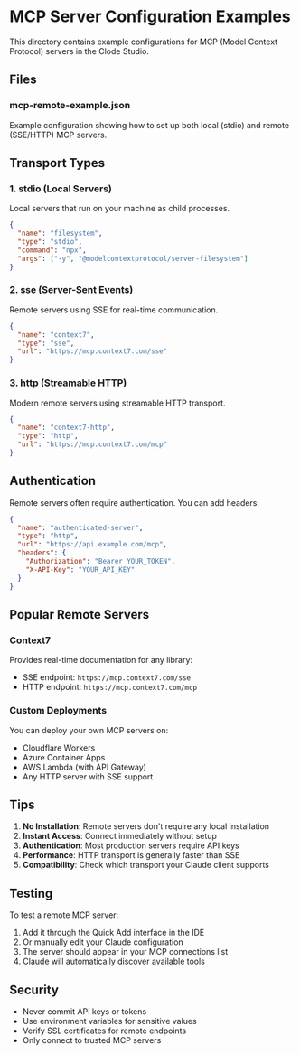 # MCP Server Configuration Examples

This directory contains example configurations for MCP (Model Context Protocol) servers in the Clode Studio.

## Files

### mcp-remote-example.json
Example configuration showing how to set up both local (stdio) and remote (SSE/HTTP) MCP servers.

## Transport Types

### 1. **stdio** (Local Servers)
Local servers that run on your machine as child processes.

```json
{
  "name": "filesystem",
  "type": "stdio",
  "command": "npx",
  "args": ["-y", "@modelcontextprotocol/server-filesystem"]
}
```

### 2. **sse** (Server-Sent Events)
Remote servers using SSE for real-time communication.

```json
{
  "name": "context7",
  "type": "sse",
  "url": "https://mcp.context7.com/sse"
}
```

### 3. **http** (Streamable HTTP)
Modern remote servers using streamable HTTP transport.

```json
{
  "name": "context7-http",
  "type": "http",
  "url": "https://mcp.context7.com/mcp"
}
```

## Authentication

Remote servers often require authentication. You can add headers:

```json
{
  "name": "authenticated-server",
  "type": "http",
  "url": "https://api.example.com/mcp",
  "headers": {
    "Authorization": "Bearer YOUR_TOKEN",
    "X-API-Key": "YOUR_API_KEY"
  }
}
```

## Popular Remote Servers

### Context7
Provides real-time documentation for any library:
- SSE endpoint: `https://mcp.context7.com/sse`
- HTTP endpoint: `https://mcp.context7.com/mcp`

### Custom Deployments
You can deploy your own MCP servers on:
- Cloudflare Workers
- Azure Container Apps
- AWS Lambda (with API Gateway)
- Any HTTP server with SSE support

## Tips

1. **No Installation**: Remote servers don't require any local installation
2. **Instant Access**: Connect immediately without setup
3. **Authentication**: Most production servers require API keys
4. **Performance**: HTTP transport is generally faster than SSE
5. **Compatibility**: Check which transport your Claude client supports

## Testing

To test a remote MCP server:
1. Add it through the Quick Add interface in the IDE
2. Or manually edit your Claude configuration
3. The server should appear in your MCP connections list
4. Claude will automatically discover available tools

## Security

- Never commit API keys or tokens
- Use environment variables for sensitive values
- Verify SSL certificates for remote endpoints
- Only connect to trusted MCP servers
